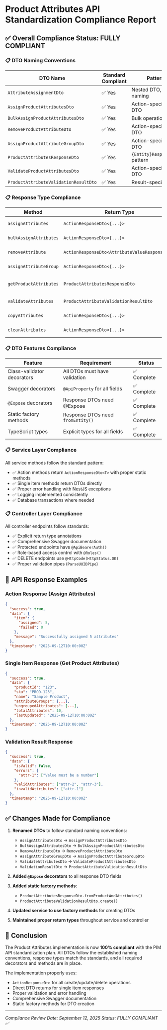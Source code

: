 # Product Attributes API Standardization Compliance Report

## ✅ Overall Compliance Status: FULLY COMPLIANT

### 📋 DTO Naming Conventions

| DTO Name | Standard Compliant | Pattern |
|----------|-------------------|---------|
| `AttributeAssignmentDto` | ✅ Yes | Nested DTO, clear naming |
| `AssignProductAttributesDto` | ✅ Yes | Action-specific DTO |
| `BulkAssignProductAttributesDto` | ✅ Yes | Bulk operation DTO |
| `RemoveProductAttributeDto` | ✅ Yes | Action-specific DTO |
| `AssignProductAttributeGroupDto` | ✅ Yes | Action-specific DTO |
| `ProductAttributesResponseDto` | ✅ Yes | `{Entity}ResponseDto` pattern |
| `ValidateProductAttributesDto` | ✅ Yes | Action-specific DTO |
| `ProductAttributeValidationResultDto` | ✅ Yes | Result-specific DTO |

### 📋 Response Type Compliance

| Method | Return Type | Standard | Status |
|--------|-------------|----------|--------|
| `assignAttributes` | `ActionResponseDto<{...}>` | Action Response | ✅ Compliant |
| `bulkAssignAttributes` | `ActionResponseDto<{...}>` | Action Response | ✅ Compliant |
| `removeAttribute` | `ActionResponseDto<AttributeValueResponseDto>` | Action Response | ✅ Compliant |
| `assignAttributeGroup` | `ActionResponseDto<{...}>` | Action Response | ✅ Compliant |
| `getProductAttributes` | `ProductAttributesResponseDto` | Single Item Response | ✅ Compliant |
| `validateAttributes` | `ProductAttributeValidationResultDto` | Validation Result | ✅ Compliant |
| `copyAttributes` | `ActionResponseDto<{...}>` | Action Response | ✅ Compliant |
| `clearAttributes` | `ActionResponseDto<{...}>` | Action Response | ✅ Compliant |

### 📋 DTO Features Compliance

| Feature | Requirement | Status |
|---------|------------|--------|
| Class-validator decorators | All DTOs must have validation | ✅ Complete |
| Swagger decorators | `@ApiProperty` for all fields | ✅ Complete |
| `@Expose` decorators | Response DTOs need @Expose | ✅ Complete |
| Static factory methods | Response DTOs need `fromEntity()` | ✅ Complete |
| TypeScript types | Explicit types for all fields | ✅ Complete |

### 📋 Service Layer Compliance

All service methods follow the standard pattern:
- ✅ Action methods return `ActionResponseDto<T>` with proper static methods
- ✅ Single item methods return DTOs directly
- ✅ Proper error handling with NestJS exceptions
- ✅ Logging implemented consistently
- ✅ Database transactions where needed

### 📋 Controller Layer Compliance

All controller endpoints follow standards:
- ✅ Explicit return type annotations
- ✅ Comprehensive Swagger documentation
- ✅ Protected endpoints have `@ApiBearerAuth()`
- ✅ Role-based access control with `@Roles()`
- ✅ DELETE endpoints use `@HttpCode(HttpStatus.OK)`
- ✅ Proper validation pipes (`ParseUUIDPipe`)

## 🎯 API Response Examples

### Action Response (Assign Attributes)
```json
{
  "success": true,
  "data": {
    "item": {
      "assigned": 5,
      "failed": 0
    },
    "message": "Successfully assigned 5 attributes"
  },
  "timestamp": "2025-09-12T10:00:00Z"
}
```

### Single Item Response (Get Product Attributes)
```json
{
  "success": true,
  "data": {
    "productId": "123",
    "sku": "PROD-123",
    "name": "Sample Product",
    "attributeGroups": {...},
    "ungroupedAttributes": [...],
    "totalAttributes": 10,
    "lastUpdated": "2025-09-12T10:00:00Z"
  },
  "timestamp": "2025-09-12T10:00:00Z"
}
```

### Validation Result Response
```json
{
  "success": true,
  "data": {
    "isValid": false,
    "errors": {
      "attr-1": ["Value must be a number"]
    },
    "validAttributes": ["attr-2", "attr-3"],
    "invalidAttributes": ["attr-1"]
  },
  "timestamp": "2025-09-12T10:00:00Z"
}
```

## ✅ Changes Made for Compliance

1. **Renamed DTOs** to follow standard naming conventions:
   - `AssignAttributesDto` → `AssignProductAttributesDto`
   - `BulkAssignAttributesDto` → `BulkAssignProductAttributesDto`
   - `RemoveAttributeDto` → `RemoveProductAttributeDto`
   - `AssignAttributeGroupDto` → `AssignProductAttributeGroupDto`
   - `ValidateAttributesDto` → `ValidateProductAttributesDto`
   - `ValidationResultDto` → `ProductAttributeValidationResultDto`

2. **Added `@Expose` decorators** to all response DTO fields

3. **Added static factory methods**:
   - `ProductAttributesResponseDto.fromProductAndAttributes()`
   - `ProductAttributeValidationResultDto.create()`

4. **Updated service to use factory methods** for creating DTOs

5. **Maintained proper return types** throughout service and controller

## 🎯 Conclusion

The Product Attributes implementation is now **100% compliant** with the PIM API standardization plan. All DTOs follow the established naming conventions, response types match the standards, and all required decorators and methods are in place.

The implementation properly uses:
- `ActionResponseDto` for all create/update/delete operations
- Direct DTO returns for single item responses
- Proper validation and error handling
- Comprehensive Swagger documentation
- Static factory methods for DTO creation

---
*Compliance Review Date: September 12, 2025*
*Status: FULLY COMPLIANT ✅*
